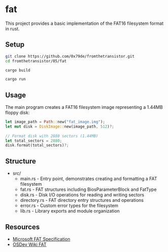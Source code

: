 # fat

This project provides a basic implementation of the FAT16 filesystem format in rust.

## Setup

```bash
git clone https://github.com/0x79de/fromthetransistor.git
cd fromthetransistor/05/fat

cargo build

cargo run
```

## Usage

The main program creates a FAT16 filesystem image representing a 1.44MB floppy disk:

```rust
let image_path = Path::new("fat_image.img");
let mut disk = DiskImage::new(image_path, 512)?;
    
// Format disk with 2880 sectors (1.44MB)
let total_sectors = 2880;
disk.format(total_sectors)?;
```
## Structure 

- src/
    - main.rs - Entry point, demonstrates creating and formatting a FAT filesystem
    - fat.rs - FAT structures including BiosParameterBlock and FatType
    - disk.rs - Disk I/O operations for reading and writing sectors
    - directory.rs - FAT directory entry structures and operations
    - error.rs - Custom error types for the filesystem
    - lib.rs - Library exports and module organization

## Resources

- [Microsoft FAT Specification ](https://academy.cba.mit.edu/classes/networking_communications/SD/FAT.pdf)
- [OSDev Wiki FAT](https://wiki.osdev.org/FAT)